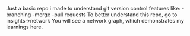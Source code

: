 Just a basic repo i made to understand git version control features like:
-branching
-merge
-pull requests
To better understand this repo, go to insights->network
You will see a network graph, which demonstrates my learnings here.

